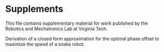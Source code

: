 # Supplements

This file contains supplementary material for work published by the Robotics and Mechatronics Lab at Virginia Tech.

Derivation of a closed form approximation for the optimal phase offset to maximize the speed of a snake robot.
